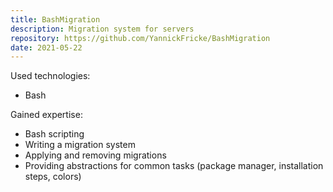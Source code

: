 ```yaml
---
title: BashMigration
description: Migration system for servers
repository: https://github.com/YannickFricke/BashMigration
date: 2021-05-22
---
```


Used technologies:

- Bash

Gained expertise:

- Bash scripting
- Writing a migration system
- Applying and removing migrations
- Providing abstractions for common tasks (package manager, installation steps, colors)
